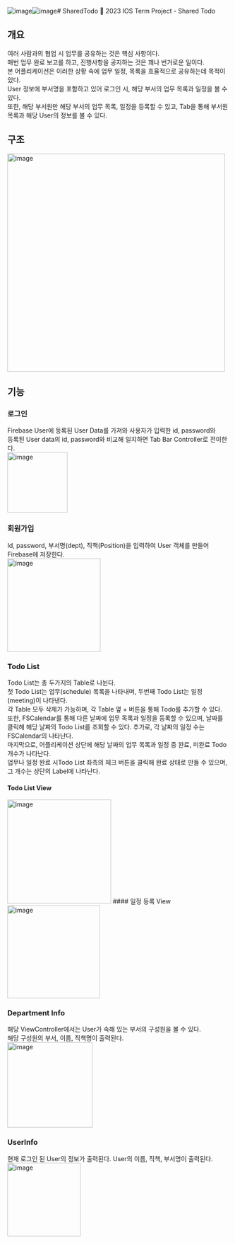 ![image](https://github.com/gesal03/SharedTodo/assets/77336664/4a8f18f4-77b2-414d-84e1-ffe576c0170c)![image](https://github.com/gesal03/SharedTodo/assets/77336664/64075c1c-24d3-4468-8917-7c6cef4b03e6)# SharedTodo
📱 2023 IOS Term Project - Shared Todo

## 개요
여러 사람과의 협업 시 업무를 공유하는 것은 핵심 사항이다.<br>
매번 업무 완료 보고를 하고, 진행사항을 공지하는 것은 꽤나 번거로운 일이다. <br>
본 어플리케이션은 이러한 상황 속에 업무 일정, 목록을 효율적으로 공유하는데 목적이 있다.<br>
User 정보에 부서명을 포함하고 있어 로그인 시, 해당 부서의 업무 목록과 일정을 볼 수 있다.<br>
또한, 해당 부서원만 해당 부서의 업무 목록, 일정을 등록할 수 있고, Tab을 통해 부서원 목록과 해당 User의 정보를 볼 수 있다.<br>

## 구조
<img width="493" alt="image" src="https://github.com/gesal03/SharedTodo/assets/77336664/cc7cc3be-4674-4529-95b6-2bdc45087c10">

## 기능
### 로그인
Firebase User에 등록된 User Data를 가져와 사용자가 입력한 id, password와 <br>
등록된 User data의 id, password와 비교해 일치하면 Tab Bar Controller로 전이한다.<br>
<img width="136" alt="image" src="https://github.com/gesal03/SharedTodo/assets/77336664/f2344872-be19-4ec2-95aa-e1c08bc1e35e">

### 회원가입
Id, password, 부서명(dept), 직책(Position)을 입력하여 User 객체를 만들어 Firebase에 저장한다.<br>
<img width="211" alt="image" src="https://github.com/gesal03/SharedTodo/assets/77336664/70bead7f-1bc3-4565-8ffc-6260b54ead40">

### Todo List
Todo List는 총 두가지의 Table로 나뉜다. <br>
첫 Todo List는 업무(schedule) 목록을 나타내며, 두번째 Todo List는 일정(meeting)이 나타낸다.<br>
각 Table 모두 삭제가 가능하며, 각 Table 옆 + 버튼을 통해 Todo를 추가할 수 있다.<br>
또한, FSCalendar를 통해 다른 날짜에 업무 목록과 일정을 등록할 수 있으며, 날짜를 클릭해 해당 날짜의 Todo List를 조회할 수 있다. 추가로, 각 날짜의 일정 수는 FSCalendar의 나타난다.<br>
마지막으로, 어플리케이션 상단에 해당 날짜의 업무 목록과 일정 중 완료, 미완료 Todo 개수가 나타난다.<br>
업무나 일정 완료 시Todo List 좌측의 체크 버튼을 클릭해 완료 상태로 만들 수 있으며, 그 개수는 상단의 Label에 나타난다.<br>
#### Todo List View
<img width="235" alt="image" src="https://github.com/gesal03/SharedTodo/assets/77336664/de0bc2fd-0943-4fba-9fc1-0046edd2d17b">
#### 일정 등록 View
<img width="210" alt="image" src="https://github.com/gesal03/SharedTodo/assets/77336664/4f7e147b-2b04-4bfd-a796-37098b5dea8f">

### Department Info
해당 ViewController에서는 User가 속해 있는 부서의 구성원을 볼 수 있다. <br>
해당 구성원의 부서, 이름, 직책명이 출력된다.<br>
<img width="193" alt="image" src="https://github.com/gesal03/SharedTodo/assets/77336664/705c652d-6a10-4f81-b0e6-c582f8a90571">


### UserInfo
현재 로그인 된 User의 정보가 출력된다. User의 이름, 직책, 부서명이 출력된다.<br>
<img width="166" alt="image" src="https://github.com/gesal03/SharedTodo/assets/77336664/cf1b84b3-3822-4a62-b602-808ed055d2a3">

